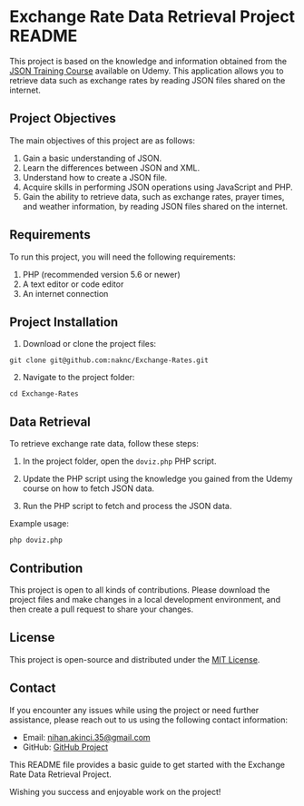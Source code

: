 # Exchange Rate Data Retrieval Project README

This project is based on the knowledge and information obtained from the [JSON Training Course](https://www.udemy.com/course/json-egitimi/) available on Udemy. This application allows you to retrieve data such as exchange rates by reading JSON files shared on the internet.

## Project Objectives

The main objectives of this project are as follows:

1. Gain a basic understanding of JSON.
2. Learn the differences between JSON and XML.
3. Understand how to create a JSON file.
4. Acquire skills in performing JSON operations using JavaScript and PHP.
5. Gain the ability to retrieve data, such as exchange rates, prayer times, and weather information, by reading JSON files shared on the internet.

## Requirements

To run this project, you will need the following requirements:

1. PHP (recommended version 5.6 or newer)
2. A text editor or code editor
3. An internet connection

## Project Installation

1. Download or clone the project files:

```git clone git@github.com:naknc/Exchange-Rates.git```

2. Navigate to the project folder:

```cd Exchange-Rates```

## Data Retrieval

To retrieve exchange rate data, follow these steps:

1. In the project folder, open the `doviz.php` PHP script.

2. Update the PHP script using the knowledge you gained from the Udemy course on how to fetch JSON data.

3. Run the PHP script to fetch and process the JSON data.

Example usage:

```php doviz.php```

## Contribution

This project is open to all kinds of contributions. Please download the project files and make changes in a local development environment, and then create a pull request to share your changes.

## License

This project is open-source and distributed under the [MIT License](LICENSE).

## Contact

If you encounter any issues while using the project or need further assistance, please reach out to us using the following contact information:

- Email: nihan.akinci.35@gmail.com
- GitHub: [GitHub Project](https://github.com/naknc/Exchange-Rates)

This README file provides a basic guide to get started with the Exchange Rate Data Retrieval Project. 

Wishing you success and enjoyable work on the project!
